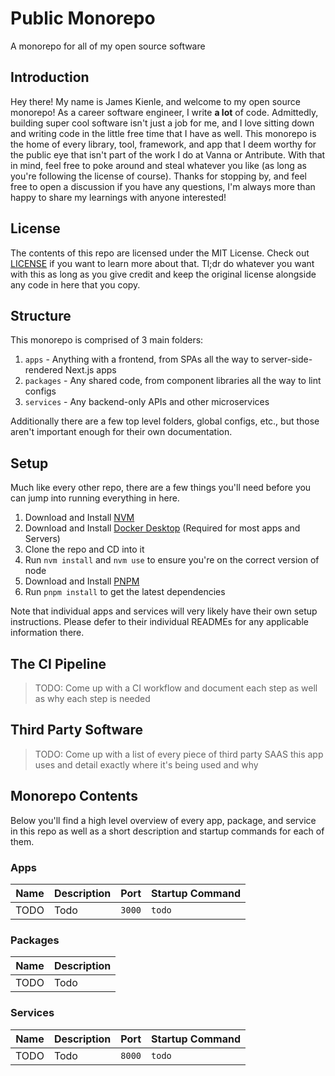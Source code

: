 # Public Monorepo

A monorepo for all of my open source software

## Introduction

Hey there! My name is James Kienle, and welcome to my open source monorepo! As a career software
engineer, I write **a lot** of code. Admittedly, building super cool software isn't just a job for
me, and I love sitting down and writing code in the little free time that I have as well. This
monorepo is the home of every library, tool, framework, and app that I deem worthy for the public
eye that isn't part of the work I do at Vanna or Antribute. With that in mind, feel free to poke
around and steal whatever you like (as long as you're following the license of course). Thanks for
stopping by, and feel free to open a discussion if you have any questions, I'm always more than
happy to share my learnings with anyone interested!

## License

The contents of this repo are licensed under the MIT License. Check out [LICENSE](LICENSE)
if you want to learn more about that. Tl;dr do whatever you want with this as long as you give
credit and keep the original license alongside any code in here that you copy.

## Structure

This monorepo is comprised of 3 main folders:

1. `apps` - Anything with a frontend, from SPAs all the way to server-side-rendered Next.js apps
1. `packages` - Any shared code, from component libraries all the way to lint configs
1. `services` - Any backend-only APIs and other microservices

Additionally there are a few top level folders, global configs, etc., but those aren't important
enough for their own documentation.

## Setup

Much like every other repo, there are a few things you'll need before you can jump into running
everything in here.

1. Download and Install [NVM](https://github.com/nvm-sh/nvm)
1. Download and Install [Docker Desktop](https://www.docker.com/products/docker-desktop/)
   (Required for most apps and Servers)
1. Clone the repo and CD into it
1. Run `nvm install` and `nvm use` to ensure you're on the correct version of node
1. Download and Install [PNPM](https://pnpm.io/)
1. Run `pnpm install` to get the latest dependencies

Note that individual apps and services will very likely have their own setup instructions. Please
defer to their individual READMEs for any applicable information there.

## The CI Pipeline

> TODO: Come up with a CI workflow and document each step as well as why each step is needed

## Third Party Software

> TODO: Come up with a list of every piece of third party SAAS this app uses and detail exactly where
  it's being used and why

## Monorepo Contents

Below you'll find a high level overview of every app, package, and service in this repo as well as
a short description and startup commands for each of them.

### Apps

| Name   | Description | Port   | Startup Command |
| ------ | ----------- | ------ | --------------- |
| TODO   | Todo        | `3000` | `todo`          |

### Packages

| Name   | Description |
| ------ | ----------- |
| TODO   | Todo        |

### Services

| Name   | Description | Port   | Startup Command |
| ------ | ----------- | ------ | --------------- |
| TODO   | Todo        | `8000` | `todo`          |
